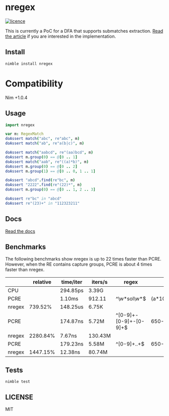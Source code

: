 # nregex

[![licence](https://img.shields.io/github/license/nitely/nim-regex.svg?style=flat-square)](https://raw.githubusercontent.com/nitely/nregex/master/LICENSE)

This is currently a PoC for a DFA that supports submatches extraction. [Read the article](https://nitely.github.io/2020/01/19/a-dfa-for-submatches-extraction.html) if you are interested in the implementation.

## Install

```
nimble install nregex
```

# Compatibility

Nim +1.0.4

## Usage

```nim
import nregex

var m: RegexMatch
doAssert match("abc", re"abc", m)
doAssert match("ab", re"a(b|c)", m)

doAssert match("aabcd", re"(aa)bcd", m)
doAssert m.group(0) == @[0 .. 1]
doAssert match("aab", re"((a)*b)", m)
doAssert m.group(0) == @[0 .. 2]
doAssert m.group(1) == @[0 .. 0, 1 .. 1]

doAssert "abcd".find(re"bc", m)
doAssert "2222".find(re"(22)*", m)
doAssert m.group(0) == @[0 .. 1, 2 .. 3]

doAssert re"bc" in "abcd"
doAssert re"(23)+" in "112323211"
```

## Docs

[Read the docs](https://nitely.github.io/nregex/)

## Benchmarks

The following benchmarks show nregex is up to 22 times faster than PCRE. However, when the RE contains capture groups, PCRE is about 4 times faster than nregex.

|  | relative | time/iter | iters/s | regex | text
| --- | --- | --- | --- | --- | ---
CPU | | 294.85ps | 3.39G
PCRE | | 1.10ms | 912.11 | ^\w\*sol\w\*$ | (a\*100000)sol(b\*100000)
nregex | 739.52% | 148.25us | 6.75K
PCRE | | 174.87ns | 5.72M | ^[0-9]+-[0-9]+-[0-9]+$ | 650-253-0001
nregex | 2280.84% | 7.67ns | 130.43M
PCRE | | 179.23ns | 5.58M | ^[0-9]+..+$ | 650-253-0001
nregex | 1447.15% | 12.38ns | 80.74M

## Tests

```
nimble test
```

## LICENSE

MIT
